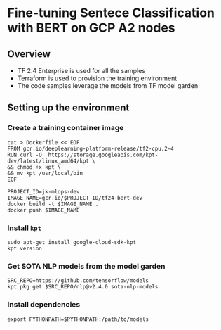 # Fine-tuning Sentece Classification with BERT on GCP A2 nodes

## Overview

* TF 2.4 Enterprise is used for all the samples
* Terraform is used to provision the training environment
* The code samples leverage the models from TF model garden

## Setting up the environment

### Create a training container image

```
cat > Dockerfile << EOF
FROM gcr.io/deeplearning-platform-release/tf2-cpu.2-4
RUN curl -O  https://storage.googleapis.com/kpt-dev/latest/linux_amd64/kpt \
&& chmod +x kpt \
&& mv kpt /usr/local/bin
EOF
```

```
PROJECT_ID=jk-mlops-dev
IMAGE_NAME=gcr.io/$PROJECT_ID/tf24-bert-dev
docker build -t $IMAGE_NAME .
docker push $IMAGE_NAME
``` 

### Install `kpt`

```
sudo apt-get install google-cloud-sdk-kpt
kpt version
```

### Get SOTA NLP models from the model garden

```
SRC_REPO=https://github.com/tensorflow/models
kpt pkg get $SRC_REPO/nlp@v2.4.0 sota-nlp-models
```



### Install dependencies

```
export PYTHONPATH=$PYTHONPATH:/path/to/models
```

```

```
